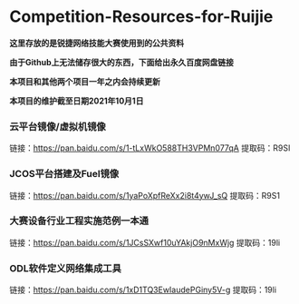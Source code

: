 # Competition-Resources-for-Ruijie

**这里存放的是锐捷网络技能大赛使用到的公共资料**

**由于Github上无法储存很大的东西，下面给出永久百度网盘链接**

**本项目和其他两个项目一年之内会持续更新**

**本项目的维护截至日期2021年10月1日**

### 云平台镜像/虚拟机镜像

链接：https://pan.baidu.com/s/1-tLxWkO588TH3VPMn077qA 
提取码：R9SI

### JCOS平台搭建及Fuel镜像

链接：https://pan.baidu.com/s/1yaPoXpfReXx2i8t4ywJ_sQ 
提取码：R9S1

### 大赛设备行业工程实施范例一本通

链接：https://pan.baidu.com/s/1JCsSXwf10uYAkjO9nMxWjg 
提取码：19li

### ODL软件定义网络集成工具

链接：https://pan.baidu.com/s/1xD1TQ3EwIaudePGiny5V-g 
提取码：19li